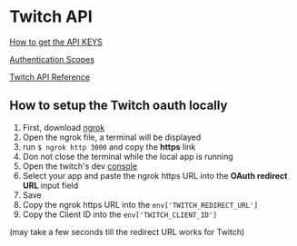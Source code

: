 # Twitch API

[How to get the API KEYS](https://dev.twitch.tv/docs/authentication/getting-tokens-oauth)

[Authentication Scopes](https://dev.twitch.tv/docs/api/migration#authentication-scopes)

[Twitch API Reference](https://dev.twitch.tv/docs/api/reference)

## How to setup the Twitch oauth locally

1. First, download [ngrok](https://ngrok.com/) </br>
2. Open the ngrok file, a terminal will be displayed </br>
3. run `$ ngrok http 3000` and copy the **https** link</br>
4. Don not close the terminal while the local app is running
5. Open the twitch's dev [console](https://dev.twitch.tv/console/)
6. Select your app and paste the ngrok https URL into the **OAuth redirect URL** input field
7. Save
8. Copy the ngrok https URL into the `env['TWITCH_REDIRECT_URL']`
9. Copy the Client ID into the `env['TWITCH_CLIENT_ID']`

(may take a few seconds till the redirect URL works for Twitch)
